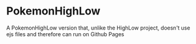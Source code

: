 # PokemonHighLow

A PokemonHighLow version that, unlike the HighLow project, doesn't use ejs files and therefore can run on Github Pages
